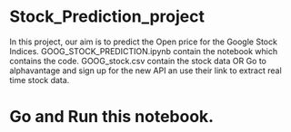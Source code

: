 # Stock_Prediction_project

In this project, our aim is to predict the Open price for the Google Stock Indices.
GOOG_STOCK_PREDICTION.ipynb contain the notebook which contains the code.
GOOG_stock.csv contain the stock data OR Go to alphavantage and sign up for the new API an use 
their link to extract real time stock data.

# Go and Run this notebook.
